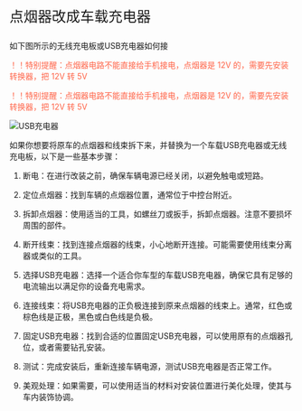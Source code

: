 <p style="font-size:25px;">点烟器改成车载充电器</p>

如下图所示的无线充电板或USB充电器如何接

<font color=#FF6347>！！特别提醒：点烟器电路不能直接给手机接电，点烟器是 12V 的，需要先安装转换器，把 12V 转 5V</font>

<font color=#FF6347>！！特别提醒：点烟器电路不能直接给手机接电，点烟器是 12V 的，需要先安装转换器，把 12V 转 5V</font>

![USB充电器](https://img.picui.cn/free/2024/06/28/667e6ed1498ac.png)

如果你想要将原车的点烟器和线束拆下来，并替换为一个车载USB充电器或无线充电板，以下是一些基本步骤：

1. 断电：在进行改装之前，确保车辆电源已经关闭，以避免触电或短路。

2. 定位点烟器：找到车辆的点烟器位置，通常位于中控台附近。

3. 拆卸点烟器：使用适当的工具，如螺丝刀或扳手，拆卸点烟器。注意不要损坏周围的部件。

4. 断开线束：找到连接点烟器的线束，小心地断开连接。可能需要使用线束分离器或类似的工具。

5. 选择USB充电器：选择一个适合你车型的车载USB充电器，确保它具有足够的电流输出以满足你的设备充电需求。

6. 连接线束：将USB充电器的正负极连接到原来点烟器的线束上。通常，红色或棕色线是正极，黑色或白色线是负极。

7. 固定USB充电器：找到合适的位置固定USB充电器，可以使用原有的点烟器孔位，或者需要钻孔安装。

8. 测试：完成安装后，重新连接车辆电源，测试USB充电器是否正常工作。

9. 美观处理：如果需要，可以使用适当的材料对安装位置进行美化处理，使其与车内装饰协调。